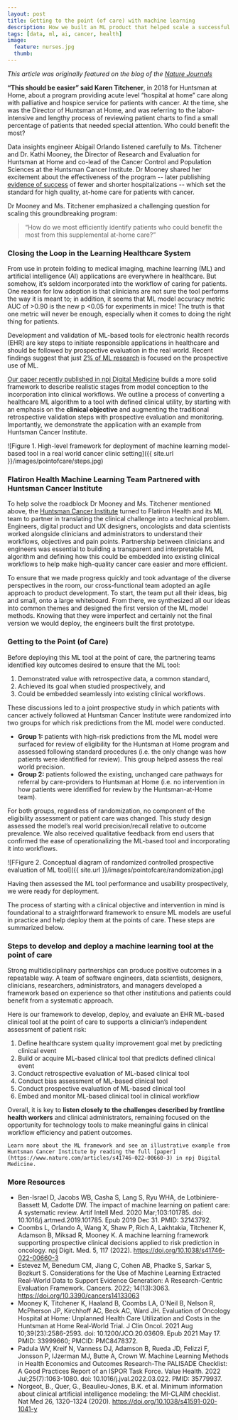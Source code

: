 ```yaml
---
layout: post
title: Getting to the point (of care) with machine learning
description: How we built an ML product that helped scale a successful supplemental at-home care program for patients with cancer
tags: [data, ml, ai, cancer, health]
image:
  feature: nurses.jpg
  thumb: 
---
```


*This article was originally featured on the blog of the [Nature Journals](https://healthcommunity.nature.com/posts/ml-signal)*


**“This should be easier” said Karen Titchener**, in 2018 for Huntsman at Home, about a program providing acute level “hospital at home” care along with palliative and hospice service for patients with cancer. At the time, she was the Director of Huntsman at Home, and was referring to the labor-intensive and lengthy process of reviewing patient charts to find a small percentage of patients that needed special attention. Who could benefit the most?

Data insights engineer Abigail Orlando listened carefully to Ms. Titchener and Dr. Kathi Mooney, the Director of Research and Evaluation for Huntsman at Home and co-lead of the Cancer Control and Population Sciences at the Huntsman Cancer Institute. Dr Mooney shared her excitement about the effectiveness of the program -- later publishing [evidence of success](https://pubmed.ncbi.nlm.nih.gov/33999660/) of fewer and shorter hospitalizations -- which set the standard for high quality, at-home care for patients with cancer. 

Dr Mooney and Ms. Titchener emphasized a challenging question for scaling this groundbreaking program: 

>“How do we most efficiently identify patients who could benefit the most from this supplemental at-home care?” 

### Closing the Loop in the Learning Healthcare System

From use in protein folding to medical imaging, machine learning (ML) and artificial intelligence (AI) applications are everywhere in healthcare. But somehow, it’s seldom incorporated into the workflow of caring for patients. One reason for low adoption is that clinicians are not sure the tool performs the way it is meant to; in addition, it seems that ML model accuracy metric AUC of >0.90 is the new p <0.05 for experiments in mice! The truth is that one metric will never be enough, especially when it comes to doing the right thing for patients. 

Development and validation of ML-based tools for electronic health records (EHR) are key steps to initiate responsible applications in healthcare and should be followed by prospective evaluation in the real world. Recent findings suggest that just [2% of ML research](https://pubmed.ncbi.nlm.nih.gov/32143792/) is focused on the prospective use of ML. 

[Our paper recently published in npj Digital Medicine](https://www.nature.com/articles/s41746-022-00660-3#citeas) builds a more solid framework to describe realistic stages from model conception to the incorporation into clinical workflows. We outline a process of converting a healthcare ML algorithm to a tool with defined clinical utility, by starting with an emphasis on the **clinical objective** and augmenting the traditional retrospective validation steps with prospective evaluation and monitoring. Importantly, we demonstrate the application with an example from Huntsman Cancer Institute. 


![Figure 1. High-level framework for deployment of machine learning model-based tool in a real world cancer clinic setting]({{ site.url }}/images/pointofcare/steps.jpg)

### Flatiron Health Machine Learning Team Partnered with Huntsman Cancer Institute

To help solve the roadblock Dr Mooney and Ms. Titchener mentioned above, the [Huntsman Cancer Institute](https://healthcare.utah.edu/huntsmancancerinstitute/) turned to Flatiron Health and its ML team to partner in translating the clinical challenge into a technical problem. Engineers, digital product and UX designers, oncologists and data scientists worked alongside clinicians and administrators to understand their workflows, objectives and pain points. Partnership between clinicians and engineers was essential to building a transparent and interpretable ML algorithm and defining how this could be embedded into existing clinical workflows to help make high-quality cancer care easier and more efficient.

To ensure that we made progress quickly and took advantage of the diverse perspectives in the room, our cross-functional team adopted an agile approach to product development. To start, the team put all their ideas, big and small, onto a large whiteboard. From there, we synthesized all our ideas into common themes and designed the first version of the ML model methods. Knowing that they were imperfect and certainly not the final version we would deploy, the engineers built the first prototype.

### Getting to the Point (of Care)
Before deploying this ML tool at the point of care, the partnering teams identified key outcomes desired to ensure that the ML tool:

1. Demonstrated value with retrospective data, a common standard,
2. Achieved its goal when studied prospectively, and 
3. Could be embedded seamlessly into existing clinical workflows. 

These discussions led to a joint prospective study in which patients with cancer actively followed at Huntsman Cancer Institute were randomized into two groups for which risk predictions from the ML model were conducted.

- **Group 1:** patients with high-risk predictions from the ML model were surfaced for review of eligibility for the Huntsman at Home program and assessed following standard procedures (i.e. the only change was how patients were identified for review). This group helped assess the real world precision. 
- **Group 2:** patients followed the existing, unchanged care pathways for referral by care-providers to Huntsman at Home (i.e. no intervention in how patients were identified for review by the Huntsman-at-Home team). 

For both groups, regardless of randomization, no component of the eligibility assessment or patient care was changed. This study design assessed the model’s real world precision/recall relative to outcome prevalence. We also received qualitative feedback from end users that confirmed the ease of operationalizing the ML-based tool and incorporating it into workflows.

![FFigure 2. Conceptual diagram of randomized controlled prospective evaluation of ML tool]({{ site.url }}/images/pointofcare/randomization.jpg)

Having then assessed the ML tool performance and usability prospectively, we were ready for deployment. 

The process of starting with a clinical objective and intervention in mind is foundational to a straightforward framework to ensure ML models are useful in practice and help deploy them at the points of care. These steps are summarized below.

### Steps to develop and deploy a machine learning tool at the point of care
Strong multidisciplinary partnerships can produce positive outcomes in a repeatable way. A team of software engineers, data scientists, designers, clinicians, researchers, administrators, and managers developed a framework based on experience so that other institutions and patients could benefit from a systematic approach. 

Here is our framework to develop, deploy, and evaluate an EHR ML-based clinical tool at the point of care to supports a clinician’s independent assessment of patient risk:

1. Define healthcare system quality improvement goal met by predicting clinical event
2. Build or acquire ML-based clinical tool that predicts defined clinical event
3. Conduct retrospective evaluation of ML-based clinical tool
4. Conduct bias assessment of ML-based clinical tool
5. Conduct prospective evaluation of ML-based clinical tool
6. Embed and monitor ML-based clinical tool in clinical workflow

Overall, it is key to **listen closely to the challenges described by frontline health workers** and clinical administrators, remaining focused on the opportunity for technology tools to make meaningful gains in clinical workflow efficiency and patient outcomes. 

`Learn more about the ML framework and see an illustrative example from Huntsman Cancer Institute by reading the full [paper](https://www.nature.com/articles/s41746-022-00660-3) in npj Digital Medicine.` 

### More Resources

- Ben-Israel D, Jacobs WB, Casha S, Lang S, Ryu WHA, de Lotbiniere-Bassett M, Cadotte DW. The impact of machine learning on patient care: A systematic review. Artif Intell Med. 2020 Mar;103:101785. doi: 10.1016/j.artmed.2019.101785. Epub 2019 Dec 31. PMID: 32143792.
- Coombs L, Orlando A, Wang X, Shaw P, Rich A, Lakhtakia, Titchener K, Adamson B, Miksad R, Mooney K. A machine learning framework supporting prospective clinical decisions applied to risk prediction in oncology. npj Digit. Med. 5, 117 (2022). https://doi.org/10.1038/s41746-022-00660-3 
- Estevez M, Benedum CM, Jiang C, Cohen AB, Phadke S, Sarkar S, Bozkurt S. Considerations for the Use of Machine Learning Extracted Real-World Data to Support Evidence Generation: A Research-Centric Evaluation Framework. Cancers. 2022; 14(13):3063. https://doi.org/10.3390/cancers14133063 
- Mooney K, Titchener K, Haaland B, Coombs LA, O'Neil B, Nelson R, McPherson JP, Kirchhoff AC, Beck AC, Ward JH. Evaluation of Oncology Hospital at Home: Unplanned Health Care Utilization and Costs in the Huntsman at Home Real-World Trial. J Clin Oncol. 2021 Aug 10;39(23):2586-2593. doi: 10.1200/JCO.20.03609. Epub 2021 May 17. PMID: 33999660; PMCID: PMC8478372.
- Padula WV, Kreif N, Vanness DJ, Adamson B, Rueda JD, Felizzi F, Jonsson P, IJzerman MJ, Butte A, Crown W. Machine Learning Methods in Health Economics and Outcomes Research-The PALISADE Checklist: A Good Practices Report of an ISPOR Task Force. Value Health. 2022 Jul;25(7):1063-1080. doi: 10.1016/j.jval.2022.03.022. PMID: 35779937.
- Norgeot, B., Quer, G., Beaulieu-Jones, B.K. et al. Minimum information about clinical artificial intelligence modeling: the MI-CLAIM checklist. Nat Med 26, 1320–1324 (2020). https://doi.org/10.1038/s41591-020-1041-y
